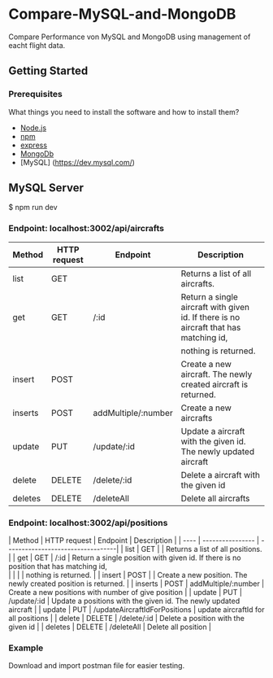 # Compare-MySQL-and-MongoDB
Compare Performance von MySQL and MongoDB using management of eacht flight data.
## Getting Started
### Prerequisites
What things you need to install the software and how to install them?  
- [Node.js](https://nodejs.org/docs/latest/api/)  
- [npm](https://www.npmjs.com/package/npm-api)
- [express](https://expressjs.com/de/api.html)
- [MongoDb](https://mongoosejs.com/)
- [MySQL] (https://dev.mysql.com/)


## MySQL Server 
$ npm run dev

### Endpoint: localhost:3002/api/aircrafts

| Method  | HTTP request | Endpoint | Description |
| ----      | ---------------- | ------ | ----------------------------------|
| list      |  GET    |       | Returns a list of all aircrafts. |
| get       |  GET    | /:id  | Return a single aircraft with given id. If there is no aircraft that has matching id, | 
|           |         |       | nothing is returned. |
| insert    |  POST   |       | Create a new aircraft. The newly created aircraft is returned. |
| inserts   |   POST  | addMultiple/:number | Create a new aircrafts |
| update    |  PUT    | /update/:id | Update a aircraft with the given id. The newly updated aircraft |
| delete    | DELETE  | /delete/:id | Delete a aircraft with the given id |
| deletes   | DELETE  | /deleteAll  | Delete all aircrafts |

### Endpoint: localhost:3002/api/positions

| Method  | HTTP request | Endpoint | Description |
| ----      | ---------------- | ----------------------------------|
| list      |  GET    |       | Returns a list of all positions. |
| get       |  GET    | /:id  | Return a single position with given id. If there is no position that has matching id,  
|           |         |       | nothing is returned. |
| insert    |  POST   |       | Create a new position. The newly created position is returned. |
| inserts   |   POST  | addMultiple/:number | Create a new positions with number of give position |
| update    |  PUT    | /update/:id | Update a positions with the given id. The newly updated aircraft |
| update    |  PUT    | /updateAircraftIdForPositions | update aircraftId for all positions |
| delete    |  DELETE | /delete/:id | Delete a position with the given id |
| deletes   |  DELETE | /deleteAll  | Delete all position |

### Example

Download and import postman file for easier testing.

